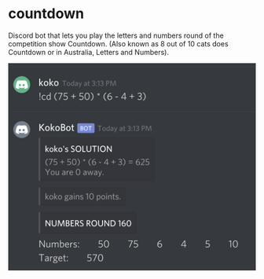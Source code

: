 # countdown

Discord bot that lets you play the letters and numbers round of the competition show Countdown.
(Also known as 8 out of 10 cats does Countdown or in Australia, Letters and Numbers).

![Countdown Numbers](images/cd_n.png)
